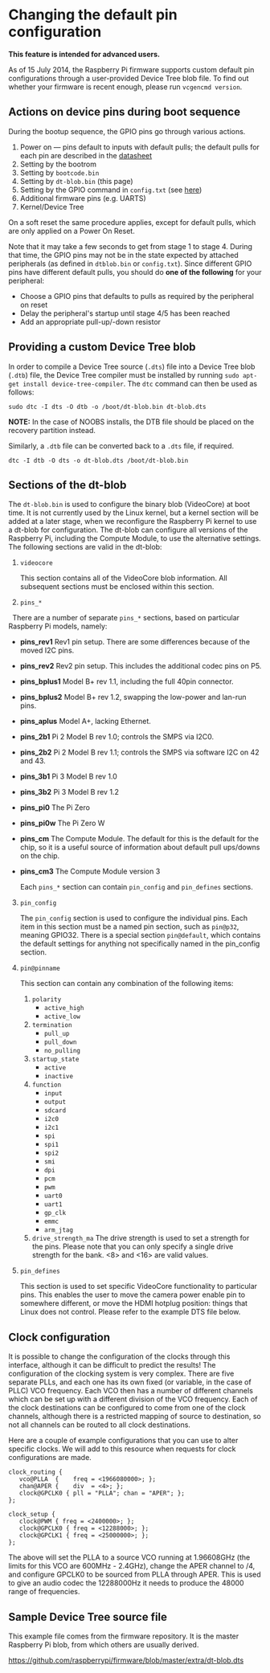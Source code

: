 # Changing the default pin configuration

**This feature is intended for advanced users.**

As of 15 July 2014, the Raspberry Pi firmware supports custom default pin configurations through a user-provided Device Tree blob file. To find out whether your firmware is recent enough, please run `vcgencmd version`.

## Actions on device pins during boot sequence

During the bootup sequence, the GPIO pins go through various actions.

1. Power on — pins default to inputs with default pulls; the default pulls for each pin are described in the [datasheet](../hardware/raspberrypi/bcm2835/BCM2835-ARM-Peripherals.pdf)
1. Setting by the bootrom
1. Setting by `bootcode.bin`
1. Setting by `dt-blob.bin` (this page)
1. Setting by the GPIO command in `config.txt` (see [here](config-txt/gpio.md))
1. Additional firmware pins (e.g. UARTS)
1. Kernel/Device Tree

On a soft reset the same procedure applies, except for default pulls, which are only applied on a Power On Reset.

Note that it may take a few seconds to get from stage 1 to stage 4. During that time, the GPIO pins may not be in the state expected by attached peripherals (as defined in `dtblob.bin` or `config.txt`). Since different GPIO pins have different default pulls, you should do **one of the following** for your peripheral:
* Choose a GPIO pins that defaults to pulls as required by the peripheral on reset
* Delay the peripheral's startup until stage 4/5 has been reached
* Add an appropriate pull-up/-down resistor


## Providing a custom Device Tree blob

In order to compile a Device Tree source (`.dts`) file into a Device Tree blob (`.dtb`) file, the Device Tree compiler must be installed by running `sudo apt-get install device-tree-compiler`. The `dtc` command can then be used as follows:

```
sudo dtc -I dts -O dtb -o /boot/dt-blob.bin dt-blob.dts
```

**NOTE:** In the case of NOOBS installs, the DTB file should be placed on the recovery partition instead.

Similarly, a `.dtb` file can be converted back to a `.dts` file, if required.

```
dtc -I dtb -O dts -o dt-blob.dts /boot/dt-blob.bin
```

## Sections of the dt-blob

The `dt-blob.bin` is used to configure the binary blob (VideoCore) at boot time. It is not currently used by the Linux kernel, but a kernel section will be added at a later stage, when we reconfigure the Raspberry Pi kernel to use a dt-blob for configuration.  The dt-blob can configure all versions of the Raspberry Pi, including the Compute Module, to use the alternative settings. The following sections are valid in the dt-blob:

1. `videocore`

   This section contains all of the VideoCore blob information. All subsequent sections must be enclosed within this section.

2. `pins_*`

   There are a number of separate `pins_*` sections, based on particular Raspberry Pi models, namely:
   
 - **pins_rev1** Rev1 pin setup. There are some differences because of the moved I2C pins.
 - **pins_rev2** Rev2 pin setup. This includes the additional codec pins on P5.
 - **pins_bplus1** Model B+ rev 1.1, including the full 40pin connector.
 - **pins_bplus2** Model B+ rev 1.2, swapping the low-power and lan-run pins.
 - **pins_aplus** Model A+, lacking Ethernet.
 - **pins_2b1** Pi 2 Model B rev 1.0; controls the SMPS via I2C0.
 - **pins_2b2** Pi 2 Model B rev 1.1; controls the SMPS via software I2C on 42 and 43.
 - **pins_3b1** Pi 3 Model B rev 1.0
 - **pins_3b2** Pi 3 Model B rev 1.2
 - **pins_pi0** The Pi Zero
 - **pins_pi0w** The Pi Zero W
 - **pins_cm** The Compute Module. The default for this is the default for the chip, so it is a useful source of information about default pull ups/downs on the chip.
 - **pins_cm3** The Compute Module version 3
  
   Each `pins_*` section can contain `pin_config` and `pin_defines` sections.

3. `pin_config`

   The `pin_config` section is used to configure the individual pins. Each item in this section must be a named pin section, such as `pin@p32`, meaning GPIO32. There is a special section `pin@default`, which contains the default settings for anything not specifically named in the pin_config section.
   
4. `pin@pinname`

   This section can contain any combination of the following items:
   
   1. `polarity`
      * `active_high`
      * `active_low`
   2. `termination`
      * `pull_up`
      * `pull_down`
      * `no_pulling`
   3. `startup_state`
      * `active`
      * `inactive`
   4. `function`
      * `input`
      * `output`
      * `sdcard`
      * `i2c0`
      * `i2c1`
      * `spi`
      * `spi1`
      * `spi2`
      * `smi`
      * `dpi`
      * `pcm`
      * `pwm`
      * `uart0`
      * `uart1`
      * `gp_clk`
      * `emmc`
      * `arm_jtag`
   5. `drive_strength_ma`
      The drive strength is used to set a strength for the pins. Please note that you can only specify a single drive strength for the bank. <8> and <16> are valid values.

5. `pin_defines`

   This section is used to set specific VideoCore functionality to particular pins. This enables the user to move the camera power enable pin to somewhere different, or move the HDMI hotplug position: things that Linux does not control. Please refer to the example DTS file below.

## Clock configuration

It is possible to change the configuration of the clocks through this interface, although it can be difficult to predict the results! The configuration of the clocking system is very complex. There are five separate PLLs, and each one has its own fixed (or variable, in the case of PLLC) VCO frequency. Each VCO then has a number of different channels which can be set up with a different division of the VCO frequency. Each of the clock destinations can be configured to come from one of the clock channels, although there is a restricted mapping of source to destination, so not all channels can be routed to all clock destinations.

Here are a couple of example configurations that you can use to alter specific clocks. We will add to this resource when requests for clock configurations are made.

```
clock_routing {
   vco@PLLA  {    freq = <1966080000>; };
   chan@APER {    div  = <4>; };
   clock@GPCLK0 { pll = "PLLA"; chan = "APER"; };
};

clock_setup {
   clock@PWM { freq = <2400000>; };
   clock@GPCLK0 { freq = <12288000>; };
   clock@GPCLK1 { freq = <25000000>; };
};
```

The above will set the PLLA to a source VCO running at 1.96608GHz (the limits for this VCO are 600MHz - 2.4GHz), change the APER channel to /4, and configure GPCLK0 to be sourced from PLLA through APER. This is used to give an audio codec the 12288000Hz it needs to produce the 48000 range of frequencies.

## Sample Device Tree source file

This example file comes from the firmware repository. It is the master Raspberry Pi blob, from which others are usually derived.

https://github.com/raspberrypi/firmware/blob/master/extra/dt-blob.dts
